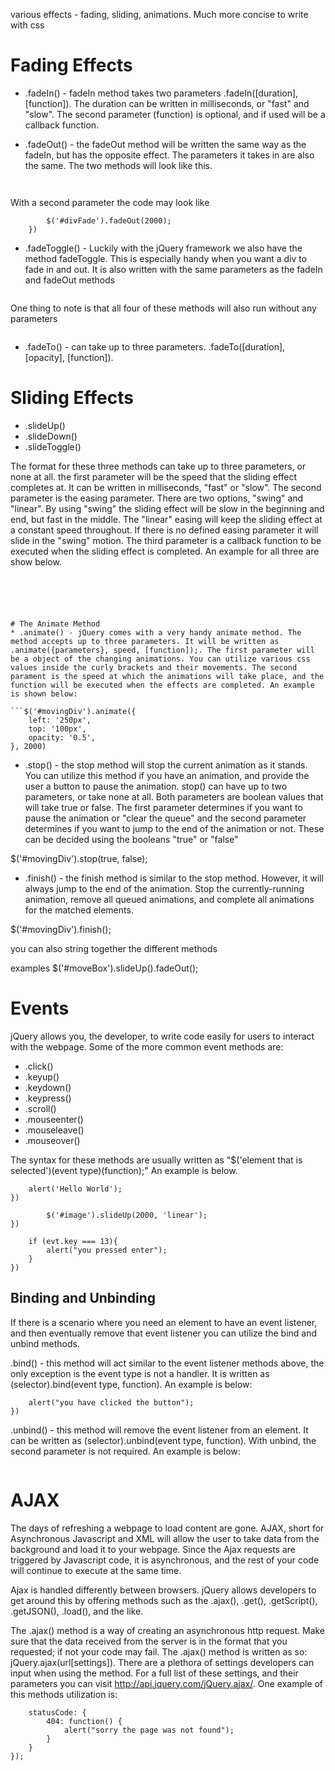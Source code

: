 various effects - fading, sliding, animations. Much more concise to write with css

# Fading Effects

* .fadeIn() - fadeIn method takes two parameters .fadeIn([duration], [function]). The duration can be written in milliseconds, or "fast" and "slow". The second parameter (function) is optional, and if used will be a callback function.  

* .fadeOut() - the fadeOut method will be written the same way as the fadeIn, but has the opposite effect. The parameters it takes in are also the same. The two methods will look like this.

``` $('#divFade').fadeIn(2000)
```

``` $('#divFade').fadeOut(2000)
```

With a second parameter the code may look like
``` $('#divFade').fadeIn(2000, function(){
		$('#divFade').fadeOut(2000);
	})
```


* .fadeToggle() - Luckily with the jQuery framework we also have the method fadeToggle. This is especially handy when you want a div to fade in and out. It is also written with the same parameters as the fadeIn and fadeOut methods
```$('#divFade').fadeToggle(2000);
```

One thing to note is that all four of these methods will also run without any parameters
```$('#divFade').fadeToggle();
```

* .fadeTo() - can take up to three parameters. .fadeTo([duration], [opacity], [function]).



# Sliding Effects

* .slideUp()
* .slideDown()
* .slideToggle()

The format for these three methods can take up to three parameters, or none at all.
the first parameter will be the speed that the sliding effect completes at. It can be written in milliseconds, "fast" or "slow". The second parameter is the easing parameter. There are two options, "swing" and "linear". By using "swing" the sliding effect will be slow in the beginning and end, but fast in the middle. The "linear" easing will keep the sliding effect at a constant speed throughout. If there is no defined easing parameter it will slide in the "swing" motion. The third parameter is a callback function to be executed when the sliding effect is completed. An example for all three are show below.

```$('#slideMe').slideUp(2000, "linear");
```
```$('#slideMe').slideDown(2000, "swing");
```
```$('#slideMe').slideToggle();



# The Animate Method
* .animate() - jQuery comes with a very handy animate method. The method accepts up to three parameters. It will be written as .animate({parameters}, speed, [function]);. The first parameter will be a object of the changing animations. You can utilize various css values inside the curly brackets and their movements. The second parament is the speed at which the animations will take place, and the function will be executed when the effects are completed. An example is shown below:

```$('#movingDiv').animate({
	left: '250px',
	top: '100px',
	opacity: '0.5',
}, 2000)
```



* .stop() - the stop method will stop the current animation as it stands. You can utilize this method if you have an animation, and provide the user a button to pause the animation. stop() can have up to two parameters, or take none at all. Both parameters are boolean values that will take true or false. The first parameter determines if you want to pause the animation or "clear the queue" and the second parameter determines if you want to jump to the end of the animation or not. These can be decided using the booleans "true" or "false"

$('#movingDiv').stop(true, false);


* .finish() - the finish method is similar to the stop method. However, it will always jump to the end of the animation. Stop the currently-running animation, remove all queued animations, and complete all animations for the matched elements.

$('#movingDiv').finish();




you can also string together the different methods

examples
$('#moveBox').slideUp().fadeOut();







# Events

jQuery allows you, the developer, to write code easily for users to interact with the webpage. Some of the more common event methods are:
* .click()
* .keyup()
* .keydown()
* .keypress()
* .scroll()
* .mouseenter()
* .mouseleave()
* .mouseover()

The syntax for these methods are usually written as "$('element that is selected')(event type)(function);" An example is below.

```$('button').click(function(){
	alert('Hello World');
})
```

```$('#image').mouseover(function(){
		$('#image').slideUp(2000, 'linear');
})
```

```$('input').keypress(function(evt){
	if (evt.key === 13){
		alert("you pressed enter");
	}
})
```

## Binding and Unbinding

If there is a scenario where you need an element to have an event listener, and then eventually remove that event listener you can utilize the bind and unbind methods.

.bind() - this method will act similar to the event listener methods above, the only exception is the event type is not a handler. It is written as (selector).bind(event type, function). An example is below:

```$('button').bind("click", function(){
	alert("you have clicked the button");
})
```

.unbind() - this method will remove the event listener from an element. It can be written as (selector).unbind(event type, function). With unbind, the second parameter is not required. An example is below:

```$('button').unbind('click');
```




# AJAX

The days of refreshing a webpage to load content are gone. AJAX, short for Asynchronous Javascript and XML will allow the user to take data from the background and load it to your webpage. Since the Ajax requests are triggered by Javascript code, it is asynchronous, and the rest of your code will continue to execute at the same time.


Ajax is handled differently between browsers. jQuery allows developers to get around this by offering methods such as the .ajax(), .get(), .getScript(), .getJSON(), .load(), and the like.


The .ajax() method is a way of creating an asynchronous http request. Make sure that the data received from the server is in the format that you requested; if not your code may fail. The .ajax() method is written as so: jQuery.ajax(url[settings]). There are a plethora of settings developers can input when using the method. For a full list of these settings, and their parameters you can visit http://api.jquery.com/jQuery.ajax/. One example of this methods utilization is:

```$.ajax({
	statusCode: {
		404: function() {
			alert("sorry the page was not found");
		}
	}
});
```
































